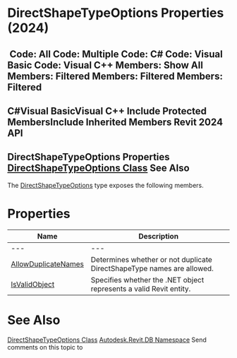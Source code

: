 # DirectShapeTypeOptions Properties (2024)

﻿
 Code: All Code: Multiple Code: C# Code: Visual Basic Code: Visual C++  Members: Show All Members: Filtered Members: Filtered Members: Filtered   
---  
C#Visual BasicVisual C++
Include Protected MembersInclude Inherited Members
Revit 2024 API  
---  
DirectShapeTypeOptions Properties  
[DirectShapeTypeOptions Class](ce6d1f15-bceb-5ad2-f3d1-d93f0447da44.md "DirectShapeTypeOptions Class") See Also  
---  
The [DirectShapeTypeOptions](ce6d1f15-bceb-5ad2-f3d1-d93f0447da44.md "DirectShapeTypeOptions Class") type exposes the following members.
# Properties
| Name | Description |
| --- | --- |
| --- | --- | --- |
| [AllowDuplicateNames](ed44da9c-3ef7-7768-a442-b17241f9cbf7.md "AllowDuplicateNames Property") | Determines whether or not duplicate DirectShapeType names are allowed. |
| [IsValidObject](8d072240-03dc-efb4-2f38-1bfa512c6d4e.md "IsValidObject Property") | Specifies whether the .NET object represents a valid Revit entity. |

# See Also
[DirectShapeTypeOptions Class](ce6d1f15-bceb-5ad2-f3d1-d93f0447da44.md "DirectShapeTypeOptions Class")
[Autodesk.Revit.DB Namespace](87546ba7-461b-c646-cbb1-2cb8f5bff8b2.md "Autodesk.Revit.DB Namespace")
Send comments on this topic to 